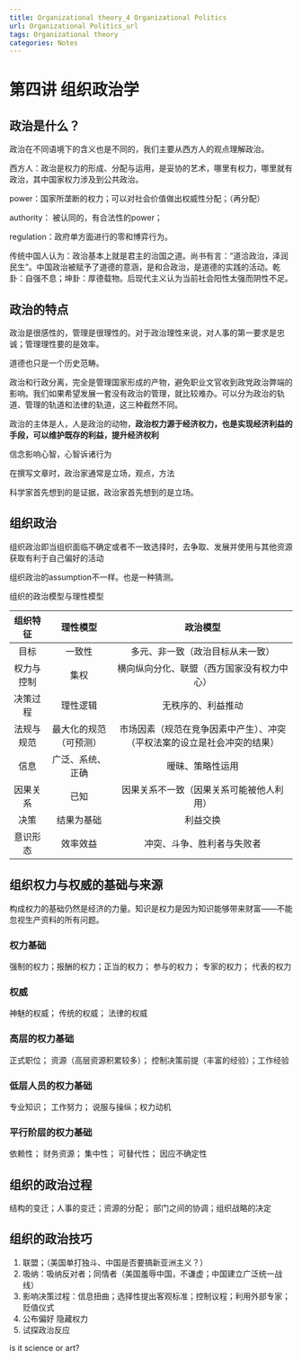 ```yaml
---
title: Organizational theory_4 Organizational Politics
url: Organizational Politics_url
tags: Organizational theory
categories: Notes
---
```


# 第四讲 组织政治学

## 政治是什么？

政治在不同语境下的含义也是不同的，我们主要从西方人的观点理解政治。

西方人：政治是权力的形成、分配与运用，是妥协的艺术，哪里有权力，哪里就有政治，其中国家权力涉及到公共政治。

power：国家所垄断的权力；可以对社会价值做出权威性分配；（再分配）

authority： 被认同的，有合法性的power；

regulation：政府单方面进行的零和博弈行为。

传统中国人认为：政治基本上就是君主的治国之道。尚书有言：“道洽政治，泽润民生”。中国政治被赋予了道德的意涵，是和合政治，是道德的实践的活动。乾卦：自强不息；坤卦：厚德载物。后现代主义认为当前社会阳性太强而阴性不足。

## 政治的特点

政治是很感性的，管理是很理性的。对于政治理性来说，对人事的第一要求是忠诚；管理理性要的是效率。

道德也只是一个历史范畴。

政治和行政分离，完全是管理国家形成的产物，避免职业文官收到政党政治弊端的影响。我们如果希望发展一套没有政治的管理，就比较难办。可以分为政治的轨道、管理的轨道和法律的轨道，这三种截然不同。

政治的主体是人，人是政治的动物，**政治权力源于经济权力，也是实现经济利益的手段，可以维护既存的利益，提升经济权利**

信念影响心智，心智诉诸行为

在撰写文章时，政治家通常是立场，观点，方法

科学家首先想到的是证据，政治家首先想到的是立场。

## 组织政治

组织政治即当组织面临不确定或者不一致选择时，去争取、发展并使用与其他资源获取有利于自己偏好的活动

组织政治的assumption不一样。也是一种猜测。

组织的政治模型与理性模型

|  组织特征  |        理性模型        |                           政治模型                           |
| :--------: | :--------------------: | :----------------------------------------------------------: |
|    目标    |         一致性         |               多元、非一致（政治目标从未一致）               |
| 权力与控制 |          集权          |          横向纵向分化、联盟（西方国家没有权力中心）          |
|  决策过程  |        理性逻辑        |                      无秩序的、利益推动                      |
| 法规与规范 | 最大化的规范（可预测） | 市场因素（规范在竞争因素中产生）、冲突（平权法案的设立是社会冲突的结果） |
|    信息    |    广泛、系统、正确    |                       暧昧、策略性运用                       |
|  因果关系  |          已知          |           因果关系不一致（因果关系可能被他人利用）           |
|    决策    |       结果为基础       |                           利益交换                           |
|  意识形态  |        效率效益        |                  冲突、斗争、胜利者与失败者                  |

## 组织权力与权威的基础与来源

构成权力的基础仍然是经济的力量。知识是权力是因为知识能够带来财富——不能忽视生产资料的所有问题。

### 权力基础

强制的权力；报酬的权力；正当的权力； 参与的权力； 专家的权力； 代表的权力

### 权威

神魅的权威； 传统的权威； 法律的权威

### 高层的权力基础

正式职位； 资源（高层资源积累较多）； 控制决策前提（丰富的经验）；工作经验

### 低层人员的权力基础

专业知识； 工作努力； 说服与操纵；权力动机

### 平行阶层的权力基础

依赖性； 财务资源； 集中性； 可替代性； 因应不确定性



## 组织的政治过程

结构的变迁；人事的变迁；资源的分配； 部门之间的协调；组织战略的决定



## 组织的政治技巧

1. 联盟；（美国单打独斗、中国是否要搞新亚洲主义？）
2. 吸纳：吸纳反对者；同情者（美国羞辱中国，不谦虚；中国建立广泛统一战线）
3. 影响决策过程：信息扭曲；选择性提出客观标准；控制议程；利用外部专家；贬值仪式
4. 公布偏好 隐藏权力
5. 试探政治反应

is it science or art?